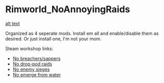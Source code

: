 # Rimworld_NoAnnoyingRaids
[alt text](header_img.png)

Organized as 4 seperate mods. Install em all and enable/disable them as desired. Or just install one, I'm not your mom.

Steam workshop links:
 - [No breachers/sappers](https://steamcommunity.com/sharedfiles/filedetails/?id=3413120509)
 - [No drop-pod raids](https://steamcommunity.com/sharedfiles/filedetails/?id=3413142513)
 - [No enemy sieges](https://steamcommunity.com/sharedfiles/filedetails/?id=3413144386)
 - [No emerge from water](https://steamcommunity.com/sharedfiles/filedetails/?id=3413145756)